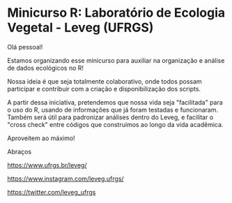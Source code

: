 # Minicurso R: Laboratório de Ecologia Vegetal - Leveg (UFRGS)

Olá pessoal! 

Estamos organizando esse minicurso para auxiliar na organização e análise de dados ecológicos no R! 

Nossa ideia é que seja totalmente colaborativo, onde todos possam participar e contribuir com a criação e disponibilização dos scripts.

A partir dessa iniciativa, pretendemos que nossa vida seja "facilitada" para o uso do R, usando de informações que já foram testadas e funcionaram. Também será útil para padronizar análises dentro do Leveg, e facilitar o "cross check" entre códigos que construímos ao longo da vida acadêmica.


Aproveitem ao máximo!

Abraços

https://www.ufrgs.br/leveg/ 

https://www.instagram.com/leveg.ufrgs/ 

https://twitter.com/leveg_ufrgs
